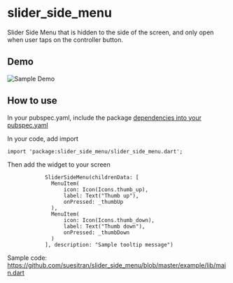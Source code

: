 # slider_side_menu

Slider Side Menu that is hidden to the side of the screen, and only open when user taps on the controller button.

## Demo

![Sample Demo](https://github.com/suesitran/slider_side_menu/blob/master/screenrecord/demo.gif)

## How to use

In your pubspec.yaml, include the package [dependencies into your pubspec.yaml](https://flutter.dev/docs/development/packages-and-plugins/using-packages)

In your code, add import
```
import 'package:slider_side_menu/slider_side_menu.dart';
```

Then add the widget to your screen
```
            SliderSideMenu(childrenData: [
              MenuItem(
                  icon: Icon(Icons.thumb_up),
                  label: Text("Thumb up"),
                  onPressed: _thumbUp
              ),
              MenuItem(
                  icon: Icon(Icons.thumb_down),
                  label: Text("Thumb down"),
                  onPressed: _thumbDown
              )
            ], description: "Sample tooltip message")
```

Sample code: https://github.com/suesitran/slider_side_menu/blob/master/example/lib/main.dart
